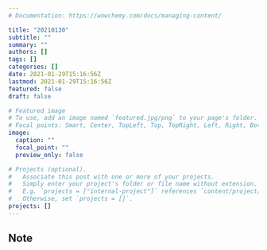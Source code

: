 ```yaml
---
# Documentation: https://wowchemy.com/docs/managing-content/

title: "20210130"
subtitle: ""
summary: ""
authors: []
tags: []
categories: []
date: 2021-01-29T15:16:56Z
lastmod: 2021-01-29T15:16:56Z
featured: false
draft: false

# Featured image
# To use, add an image named `featured.jpg/png` to your page's folder.
# Focal points: Smart, Center, TopLeft, Top, TopRight, Left, Right, BottomLeft, Bottom, BottomRight.
image:
  caption: ""
  focal_point: ""
  preview_only: false

# Projects (optional).
#   Associate this post with one or more of your projects.
#   Simply enter your project's folder or file name without extension.
#   E.g. `projects = ["internal-project"]` references `content/project/deep-learning/index.md`.
#   Otherwise, set `projects = []`.
projects: []
---
```


## Note

